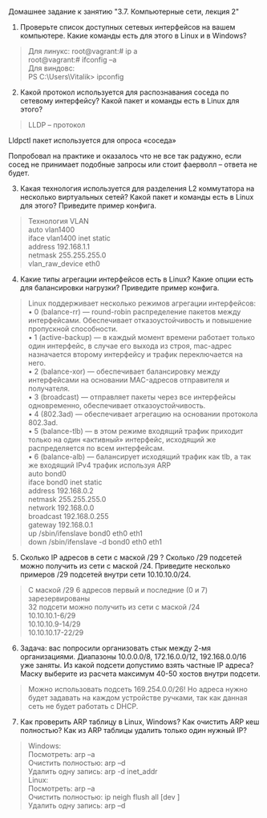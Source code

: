 Домашнее задание к занятию "3.7. Компьютерные сети, лекция 2"
1.	Проверьте список доступных сетевых интерфейсов на вашем компьютере. Какие команды есть для этого в Linux и в Windows?  
>Для  линукс:
root@vagrant:# ip a  
root@vagrant:# ifconfig –a  
Для виндовс:  
PS C:\Users\Vitalik> ipconfig    
2.	Какой протокол используется для распознавания соседа по сетевому интерфейсу? Какой пакет и команды есть в Linux для этого?  
>LLDP – протокол  

Lldpctl пакет используется для опроса «соседа»  

Попробовал на практике и оказалось что не все так радужно, если сосед не принимает подобные запросы или стоит фаерволл – ответа не будет.  

3.	Какая технология используется для разделения L2 коммутатора на несколько виртуальных сетей? Какой пакет и команды есть в Linux для этого? Приведите пример конфига.  
>Технология VLAN  
 auto vlan1400  
iface vlan1400 inet static  
        address 192.168.1.1  
        netmask 255.255.255.0  
        vlan_raw_device eth0  
4.	Какие типы агрегации интерфейсов есть в Linux? Какие опции есть для балансировки нагрузки? Приведите пример конфига.  
>Linux поддерживает несколько режимов агрегации интерфейсов:  
•	0 (balance-rr) — round-robin распределение пакетов между интерфейсами. Обеспечивает отказоустойчивость и повышение пропускной способности.  
•	1 (active-backup) — в каждый момент времени работает только один интерфейс, в случае его выхода из строя, mac-адрес назначается второму интерфейсу и трафик переключается на него.  
•	2 (balance-xor) — обеспечивает балансировку между интерфейсами на основании MAC-адресов отправителя и получателя.  
•	3 (broadcast) — отправляет пакеты через все интерфейсы одновременно, обеспечивает отказоустойчивость.  
•	4 (802.3ad) — обеспечивает агрегацию на основании протокола 802.3ad.  
•	5 (balance-tlb) — в этом режиме входящий трафик приходит только на один «активный» интерфейс, исходящий же распределяется по всем интерфейсам.  
•	6 (balance-alb) — балансирует исходящий трафик как tlb, а так же входящий IPv4 трафик используя ARP  
auto bond0  
iface bond0 inet static  
        address 192.168.0.2  
        netmask 255.255.255.0  
        network 192.168.0.0  
        broadcast 192.168.0.255  
        gateway 192.168.0.1  
        up /sbin/ifenslave bond0 eth0 eth1  
        down /sbin/ifenslave -d bond0 eth0 eth1  


5.	Сколько IP адресов в сети с маской /29 ? Сколько /29 подсетей можно получить из сети с маской /24. Приведите несколько примеров /29 подсетей внутри сети 10.10.10.0/24.  
>С маской /29 6 адресов первый и последние (0 и 7) зарезервированы  
32 подсети можно получить из сети с маской /24  
10.10.10.1-6/29  
10.10.10.9-14/29  
10.10.10.17-22/29  

6.	Задача: вас попросили организовать стык между 2-мя организациями. Диапазоны 10.0.0.0/8, 172.16.0.0/12, 192.168.0.0/16 уже заняты. Из какой подсети допустимо взять частные IP адреса? Маску выберите из расчета максимум 40-50 хостов внутри подсети.  
>Можно использовать подсеть 169.254.0.0/26! Но адреса нужно будет задавать на каждом устройстве ручками, так как данная сеть не будет работать с DHCP.  

7.	Как проверить ARP таблицу в Linux, Windows? Как очистить ARP кеш полностью? Как из ARP таблицы удалить только один нужный IP?  

>Windows:  
Посмотреть: arp –a  
Очистить полностью: arp –d  
Удалить одну запись: arp -d inet_addr  
Linux:  
Посмотреть: arp –a  
Очистить полностью: ip neigh flush all [dev <device>]  
Удалить одну запись: arp –d  

